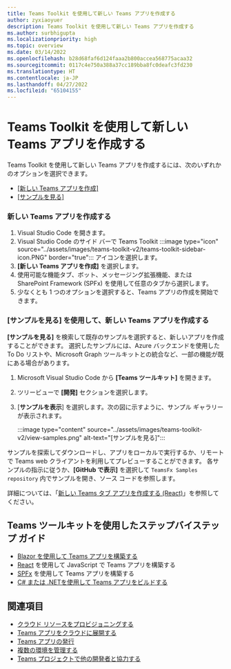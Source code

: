 ```yaml
---
title: Teams Toolkit を使用して新しい Teams アプリを作成する
author: zyxiaoyuer
description: Teams Toolkit を使用して新しい Teams アプリを作成する
ms.author: surbhigupta
ms.localizationpriority: high
ms.topic: overview
ms.date: 03/14/2022
ms.openlocfilehash: b28d68faf6d124faaa2b800accea568775acaa32
ms.sourcegitcommit: 0117c4e750a388a37cc189bba8fc0deafc3fd230
ms.translationtype: HT
ms.contentlocale: ja-JP
ms.lasthandoff: 04/27/2022
ms.locfileid: "65104155"
---
```

# <a name="create-a-new-teams-app-using-teams-toolkit"></a>Teams Toolkit を使用して新しい Teams アプリを作成する

Teams Toolkit を使用して新しい Teams アプリを作成するには、次のいずれかのオプションを選択できます。

* [[新しい Teams アプリを作成]](create-new-project.md#create-a-new-teams-app)
* [[サンプルを見る]](create-new-project.md#create-a-new-teams-app-using-view-samples)

### <a name="create-a-new-teams-app"></a>新しい Teams アプリを作成する

1. Visual Studio Code を開きます。
1. Visual Studio Code のサイド バーで Teams Toolkit :::image type="icon" source="../assets/images/teams-toolkit-v2/teams-toolkit-sidebar-icon.PNG" border="true"::: アイコンを選択します。
1. **[新しい Teams アプリを作成]** を選択します。
1. 使用可能な機能タブ、ボット、メッセージング拡張機能、または SharePoint Framework (SPFx) を使用して任意のタブから選択します。 
1. 少なくとも 1 つのオプションを選択すると、Teams アプリの作成を開始できます。

### <a name="create-a-new-teams-app-using-view-samples"></a>[サンプルを見る] を使用して、新しい Teams アプリを作成する

**[サンプルを見る]** を検索して既存のサンプルを選択すると、新しいアプリを作成することができます。 選択したサンプルには、Azure バックエンドを使用した To Do リストや、Microsoft Graph ツールキットとの統合など、一部の機能が既にある場合があります。

 1. Microsoft Visual Studio Code から **[Teams ツールキット]** を開きます。
 1. ツリービューで **[開発]** セクションを選択します。
 1. [**サンプルを表示**] を選択します。次の図に示すように、サンプル ギャラリーが表示されます。

    :::image type="content" source="../assets/images/teams-toolkit-v2/view-samples.png" alt-text="[サンプルを見る]":::

サンプルを探索してダウンロードし、アプリをローカルで実行するか、リモートで Teams web クライアントを利用してプレビューすることができます。 各サンプルの指示に従うか、**[GitHub で表示]** を選択して `TeamsFx Samples repository` 内でサンプルを開き、ソース コードを参照します。

詳細については、「[新しい Teams タブ アプリを作成する (React)](/microsoftteams/platform/sbs-gs-javascript?tabs=vscode%2Cvsc%2Cviscode%2Cvcode&tutorial-step=2)」を参照してください。

## <a name="step-by-step-guides-using-teams-toolkit"></a>Teams ツールキットを使用したステップバイステップ ガイド

* [Blazor を使用して Teams アプリを構築する](../sbs-gs-blazorupdate.yml)
* [React](../sbs-gs-javascript.yml) を使用して JavaScript で Teams アプリを構築する
* [SPFx](../sbs-gs-spfx.yml) を使用して Teams アプリを構築する
* [C# または .NETを使用して Teams アプリをビルドする](../sbs-gs-csharp.yml)

## <a name="see-also"></a>関連項目

* [クラウド リソースをプロビジョニングする](provision.md)
* [Teams アプリをクラウドに展開する](deploy.md)
* [Teams アプリの発行](TeamsFx-collaboration.md)
* [複数の環境を管理する](TeamsFx-multi-env.md)
* [Teams プロジェクトで他の開発者と協力する](TeamsFx-collaboration.md)